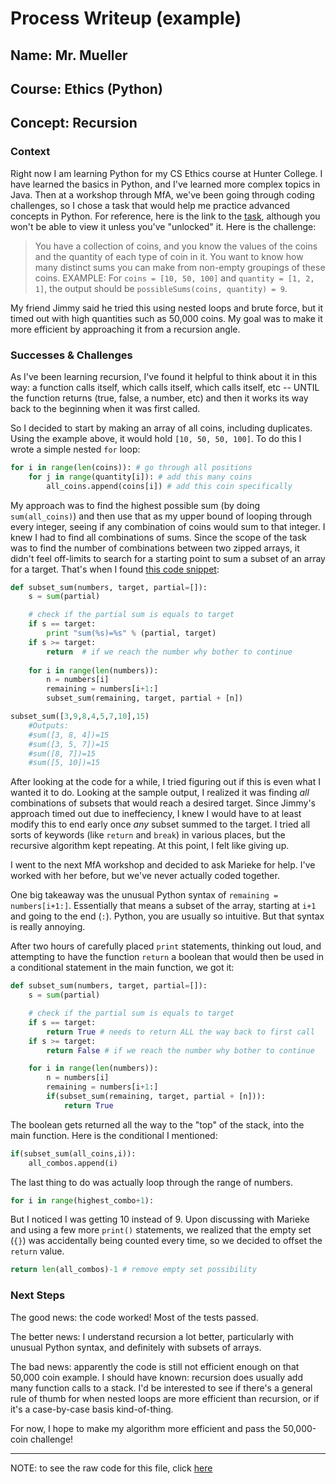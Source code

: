 # Process Writeup (example)

## Name: Mr. Mueller
## Course: Ethics (Python)
## Concept: Recursion

### Context
Right now I am learning Python for my CS Ethics course at Hunter College. I have learned the basics in Python, and I've learned more complex topics in Java. Then at a workshop through MfA, we've been going through coding challenges, so I chose a task that would help me practice advanced concepts in Python. For reference, here is the link to the [task](https://app.codesignal.com/interview-practice/task/rMe9ypPJkXgk3MHhZ/description), although you won't be able to view it unless you've "unlocked" it. Here is the challenge:

> You have a collection of coins, and you know the values of the coins and the quantity of each type of coin in it. You want to know how many distinct sums you can make from non-empty groupings of these coins.
> EXAMPLE:
> For `coins = [10, 50, 100]` and `quantity = [1, 2, 1]`, the output should be
`possibleSums(coins, quantity) = 9`.

My friend Jimmy said he tried this using nested loops and brute force, but it timed out with high quantities such as 50,000 coins. My goal was to make it more efficient by approaching it from a recursion angle.

### Successes & Challenges
As I've been learning recursion, I've found it helpful to think about it in this way: a function calls itself, which calls itself, which calls itself, etc -- UNTIL the function returns (true, false, a number, etc) and then it works its way back to the beginning when it was first called.

So I decided to start by making an array of all coins, including duplicates. Using the example above, it would hold `[10, 50, 50, 100]`. To do this I wrote a simple nested `for` loop:
```python
for i in range(len(coins)): # go through all positions
    for j in range(quantity[i]): # add this many coins
        all_coins.append(coins[i]) # add this coin specifically
```

My approach was to find the highest possible sum (by doing `sum(all_coins)`) and then use that as my upper bound of looping through every integer, seeing if any combination of coins would sum to that integer. I knew I had to find all combinations of sums. Since the scope of the task was to find the number of combinations between two zipped arrays, it didn't feel off-limits to search for a starting point to sum a subset of an array for a target. That's when I found [this code snippet](https://stackoverflow.com/questions/4632322/finding-all-possible-combinations-of-numbers-to-reach-a-given-sum):

```python
def subset_sum(numbers, target, partial=[]):
    s = sum(partial)

    # check if the partial sum is equals to target
    if s == target: 
        print "sum(%s)=%s" % (partial, target)
    if s >= target:
        return  # if we reach the number why bother to continue
    
    for i in range(len(numbers)):
        n = numbers[i]
        remaining = numbers[i+1:]
        subset_sum(remaining, target, partial + [n]) 

subset_sum([3,9,8,4,5,7,10],15)
    #Outputs:
    #sum([3, 8, 4])=15
    #sum([3, 5, 7])=15
    #sum([8, 7])=15
    #sum([5, 10])=15
```

After looking at the code for a while, I tried figuring out if this is even what I wanted it to do. Looking at the sample output, I realized it was finding _all_ combinations of subsets that would reach a desired target. Since Jimmy's approach timed out due to ineffeciency, I knew I would have to at least modify this to end early once _any_ subset summed to the target. I tried all sorts of keywords (like `return` and `break`) in various places, but the recursive algorithm kept repeating. At this point, I felt like giving up.

I went to the next MfA workshop and decided to ask Marieke for help. I've worked with her before, but we've never actually coded together. 

One big takeaway was the unusual Python syntax of `remaining = numbers[i+1:]`. Essentially that means a subset of the array, starting at `i+1` and going to the end (`:`). Python, you are usually so intuitive. But that syntax is really annoying.

After two hours of carefully placed `print` statements, thinking out loud, and attempting to have the function `return` a boolean that would then be used in a conditional statement in the main function, we got it:

```python
def subset_sum(numbers, target, partial=[]):
    s = sum(partial)

    # check if the partial sum is equals to target
    if s == target: 
        return True # needs to return ALL the way back to first call
    if s >= target:
        return False # if we reach the number why bother to continue

    for i in range(len(numbers)):
        n = numbers[i]
        remaining = numbers[i+1:]
        if(subset_sum(remaining, target, partial + [n])):
            return True
```

The boolean gets returned all the way to the "top" of the stack, into the main function. Here is the conditional I mentioned:

```python
if(subset_sum(all_coins,i)):
    all_combos.append(i)
```

The last thing to do was actually loop through the range of numbers.
```python
for i in range(highest_combo+1):
```

But I noticed I was getting 10 instead of 9. Upon discussing with Marieke and using a few more `print()` statements, we realized that the empty set (`{}`) was accidentally being counted every time, so we decided to offset the `return` value.
```python
return len(all_combos)-1 # remove empty set possibility
```

### Next Steps
The good news: the code worked! Most of the tests passed.

The better news: I understand recursion a lot better, particularly with unusual Python syntax, and definitely with subsets of arrays.

The bad news: apparently the code is still not efficient enough on that 50,000 coin example. I should have known: recursion does usually add many function calls to a stack. I'd be interested to see if there's a general rule of thumb for when nested loops are more efficient than recursion, or if it's a case-by-case basis kind-of-thing.

For now, I hope to make my algorithm more efficient and pass the 50,000-coin challenge!

---

NOTE: to see the raw code for this file, click [here](https://raw.githubusercontent.com/hstatsep/other/main/writeups/example-mueller-python-recursion.md)
